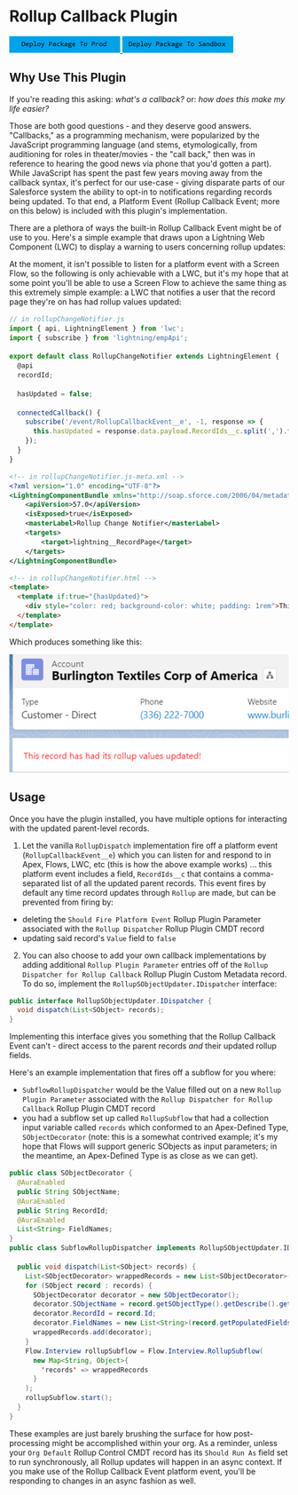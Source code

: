 # Rollup Callback Plugin

<a href="https://login.salesforce.com/packaging/installPackage.apexp?p0=04t6g000008Sis0AAC">
  <img alt="Deploy to Salesforce"
       src="../../media/deploy-package-to-prod.png">
</a>

<a href="https://test.salesforce.com/packaging/installPackage.apexp?p0=04t6g000008Sis0AAC">
  <img alt="Deploy to Salesforce Sandbox"
       src="../../media/deploy-package-to-sandbox.png">
</a>

## Why Use This Plugin

If you're reading this asking: _what's a callback?_ or: _how does this make my life easier?_

Those are both good questions - and they deserve good answers. "Callbacks," as a programming mechanism, were popularized by the JavaScript programming language (and stems, etymologically, from auditioning for roles in theater/movies - the "call back," then was in reference to hearing the good news via phone that you'd gotten a part). While JavaScript has spent the past few years moving away from the callback syntax, it's perfect for our use-case - giving disparate parts of our Salesforce system the ability to opt-in to notifications regarding records being updated. To that end, a Platform Event (Rollup Callback Event; more on this below) is included with this plugin's implementation.

There are a plethora of ways the built-in Rollup Callback Event might be of use to you. Here's a simple example that draws upon a Lightning Web Component (LWC) to display a warning to users concerning rollup updates:

At the moment, it isn't possible to listen for a platform event with a Screen Flow, so the following is only achievable with a LWC, but it's my hope that at some point you'll be able to use a Screen Flow to achieve the same thing as this extremely simple example: a LWC that notifies a user that the record page they're on has had rollup values updated:

```javascript
// in rollupChangeNotifier.js
import { api, LightningElement } from 'lwc';
import { subscribe } from 'lightning/empApi';

export default class RollupChangeNotifier extends LightningElement {
  @api
  recordId;

  hasUpdated = false;

  connectedCallback() {
    subscribe('/event/RollupCallbackEvent__e', -1, response => {
      this.hasUpdated = response.data.payload.RecordIds__c.split(',').filter(potentialRecordId => potentialRecordId == this.recordId).length > 0;
    });
  }
}
```

```xml
<!-- in rollupChangeNotifier.js-meta.xml -->
<?xml version="1.0" encoding="UTF-8"?>
<LightningComponentBundle xmlns="http://soap.sforce.com/2006/04/metadata">
    <apiVersion>57.0</apiVersion>
    <isExposed>true</isExposed>
    <masterLabel>Rollup Change Notifier</masterLabel>
    <targets>
        <target>lightning__RecordPage</target>
    </targets>
</LightningComponentBundle>
```

```html
<!-- in rollupChangeNotifier.html -->
<template>
  <template if:true="{hasUpdated}">
    <div style="color: red; background-color: white; padding: 1rem">This record has had its rollup values updated!</div>
  </template>
</template>
```

Which produces something like this:

![Example Rollup notifier LWC](../../media/example-rollup-notifier-lwc.png)

## Usage

Once you have the plugin installed, you have multiple options for interacting with the updated parent-level records.

1. Let the vanilla `RollupDispatch` implementation fire off a platform event (`RollupCallbackEvent__e`) which you can listen for and respond to in Apex, Flows, LWC, etc (this is how the above example works) ... this platform event includes a field, `RecordIds__c` that contains a comma-separated list of all the updated parent records. This event fires by default any time record updates through `Rollup` are made, but can be prevented from firing by:

- deleting the `Should Fire Platform Event` Rollup Plugin Parameter associated with the `Rollup Dispatcher` Rollup Plugin CMDT record
- updating said record's `Value` field to `false`

2. You can also choose to add your own callback implementations by adding additional `Rollup Plugin Parameter` entries off of the `Rollup Dispatcher for Rollup Callback` Rollup Plugin Custom Metadata record. To do so, implement the `RollupSObjectUpdater.IDispatcher` interface:

```java
public interface RollupSObjectUpdater.IDispatcher {
  void dispatch(List<SObject> records);
}
```

Implementing this interface gives you something that the Rollup Callback Event can't - direct access to the parent records _and_ their updated rollup fields.

Here's an example implementation that fires off a subflow for you where:

- `SubflowRollupDispatcher` would be the Value filled out on a new `Rollup Plugin Parameter` associated with the `Rollup Dispatcher for Rollup Callback` Rollup Plugin CMDT record
- you had a subflow set up called `RollupSubflow` that had a collection input variable called `records` which conformed to an Apex-Defined Type, `SObjectDecorator` (note: this is a somewhat contrived example; it's my hope that Flows will support generic SObjects as input parameters; in the meantime, an Apex-Defined Type is as close as we can get).

```java
public class SObjectDecorator {
  @AuraEnabled
  public String SObjectName;
  @AuraEnabled
  public String RecordId;
  @AuraEnabled
  List<String> FieldNames;
}
public class SubflowRollupDispatcher implements RollupSObjectUpdater.IDispatcher {

  public void dispatch(List<SObject> records) {
    List<SObjectDecorator> wrappedRecords = new List<SObjectDecorator>();
    for (SObject record : records) {
      SObjectDecorator decorator = new SObjectDecorator();
      decorator.SObjectName = record.getSObjectType().getDescribe().getName();
      decorator.RecordId = record.Id;
      decorator.FieldNames = new List<String>(record.getPopulatedFieldsAsMap().keySet());
      wrappedRecords.add(decorator);
    }
    Flow.Interview rollupSubflow = Flow.Interview.RollupSubflow(
      new Map<String, Object>{
        'records' => wrappedRecords
      }
    );
    rollupSubflow.start();
  }
}
```

These examples are just barely brushing the surface for how post-processing might be accomplished within your org. As a reminder, unless your `Org Default` Rollup Control CMDT record has its `Should Run As` field set to run synchronously, all Rollup updates will happen in an async context. If you make use of the Rollup Callback Event platform event, you'll be responding to changes in an async fashion as well.
